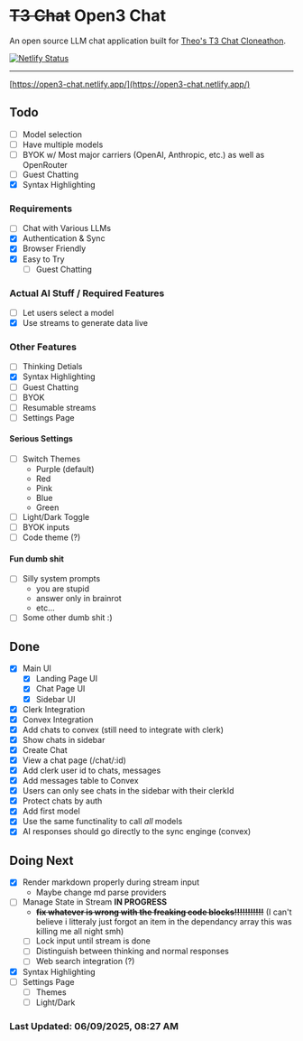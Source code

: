 # ~~T3 Chat~~ **Open3 Chat**
An open source LLM chat application built for [Theo's T3 Chat Cloneathon](https://cloneathon.t3.chat).

[![Netlify Status](https://api.netlify.com/api/v1/badges/07c92033-5691-4e8c-8a80-3cd56af71e1e/deploy-status)](https://app.netlify.com/projects/open3-chat/deploys)

---

[https://open3-chat.netlify.app/](https://open3-chat.netlify.app/)

## Todo

- [ ] Model selection
- [ ] Have multiple models
- [ ] BYOK w/ Most major carriers (OpenAI, Anthropic, etc.) as well as OpenRouter
- [ ] Guest Chatting
- [X] Syntax Highlighting

### Requirements
- [ ] Chat with Various LLMs
- [X] Authentication & Sync
- [X] Browser Friendly
- [X] Easy to Try
  - [ ] Guest Chatting

### Actual AI Stuff / Required Features
- [ ] Let users select a model
- [X] Use streams to generate data live

### Other Features
- [ ] Thinking Detials
- [X] Syntax Highlighting
- [ ] Guest Chatting
- [ ] BYOK
- [ ] Resumable streams
- [ ] Settings Page

#### Serious Settings
- [ ] Switch Themes
  - Purple (default)
  - Red
  - Pink
  - Blue
  - Green
- [ ] Light/Dark Toggle
- [ ] BYOK inputs
- [ ] Code theme (?)

#### Fun dumb shit
- [ ] Silly system prompts
  - you are stupid
  - answer only in brainrot
  - etc...
- [ ] Some other dumb shit :)

## Done
- [X] Main UI
  - [X] Landing Page UI
  - [X] Chat Page UI
  - [X] Sidebar UI
- [X] Clerk Integration
- [X] Convex Integration
- [X] Add chats to convex (still need to integrate with clerk)
- [X] Show chats in sidebar
- [X] Create Chat
- [X] View a chat page (/chat/:id)
- [X] Add clerk user id to chats, messages
- [X] Add messages table to Convex
- [X] Users can only see chats in the sidebar with their clerkId
- [X] Protect chats by auth
- [X] Add first model
- [X] Use the same functinality to call *all* models
- [X] AI responses should go directly to the sync enginge (convex)

## Doing Next
- [X] Render markdown properly during stream input
  - Maybe change md parse providers
- [ ] Manage State in Stream **IN PROGRESS**
  - ~~**fix whatever is wrong with the freaking code blocks!!!!!!!!!!!**~~ (I can't believe i litteraly just forgot an item in the dependancy array this was killing me all night smh)
  - [ ] Lock input until stream is done
  - [ ] Distinguish between thinking and normal responses
  - [ ] Web search integration (?)
- [X] Syntax Highlighting
- [ ] Settings Page
  - [ ] Themes
  - [ ] Light/Dark
### **Last Updated: 06/09/2025,  08:27 AM**